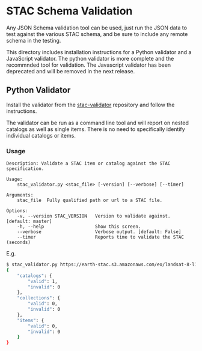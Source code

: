 # STAC Schema Validation

Any JSON Schema validation tool can be used, just run the JSON data to test
against the various STAC schema, and be sure to include any remote schema
in the testing.

This directory includes installation instructions for a Python validator and
a JavaScript validator. The python validator is more complete and the
recommnded tool for validation. The Javascript validator has been deprecated
and will be removed in the next release.

## Python Validator

Install the validator from the
[stac-validator](https://github.com/sparkgeo/stac-validator) repository and
follow the instructions.

The validator can be run as a command line tool and will report on nested
catalogs as well as single items. There is no need to specifically identify
individual catalogs or items.

### Usage

```
Description: Validate a STAC item or catalog against the STAC specification.

Usage:
    stac_validator.py <stac_file> [-version] [--verbose] [--timer]

Arguments:
    stac_file  Fully qualified path or url to a STAC file.

Options:
    -v, --version STAC_VERSION   Version to validate against. [default: master]
    -h, --help                   Show this screen.
    --verbose                    Verbose output. [default: False]
    --timer                      Reports time to validate the STAC (seconds)
```

E.g.

```bash
$ stac_validator.py https://earth-stac.s3.amazonaws.com/eo/landsat-8-l1/catalog.json -v latest
{
    "catalogs": {
        "valid": 1,
        "invalid": 0
    },
    "collections": {
        "valid": 0,
        "invalid": 0
    },
    "items": {
        "valid": 0,
        "invalid": 0
    }
}
```